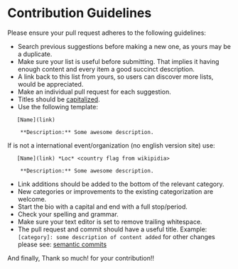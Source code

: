 # Contribution Guidelines

Please ensure your pull request adheres to the following guidelines:

- Search previous suggestions before making a new one, as yours may be a duplicate.
- Make sure your list is useful before submitting. That implies it having enough content and every item a good succinct description.
- A link back to this list from yours, so users can discover more lists, would be appreciated.
- Make an individual pull request for each suggestion.
- Titles should be [capitalized](http://grammar.yourdictionary.com/capitalization/rules-for-capitalization-in-titles.html).
- Use the following template:
```
   [Name](link)

    **Description:** Some awesome description.
```
If is not a international event/organization (no english version site) use:
```
   [Name](link) *Loc* <country flag from wikipidia>

    **Description:** Some awesome description.
```
- Link additions should be added to the bottom of the relevant category.
- New categories or improvements to the existing categorization are welcome.
- Start the bio with a capital and end with a full stop/period.
- Check your spelling and grammar.
- Make sure your text editor is set to remove trailing whitespace.
- The pull request and commit should have a useful title. Example: `[category]: some description of content added` for other changes please see: [semantic commits](http://seesparkbox.com/foundry/semantic_commit_messages)

And finally, Thank so much! for your contribution!!
